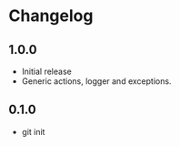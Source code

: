 # Changelog

## 1.0.0

- Initial release
- Generic actions, logger and exceptions.

## 0.1.0

- git init
